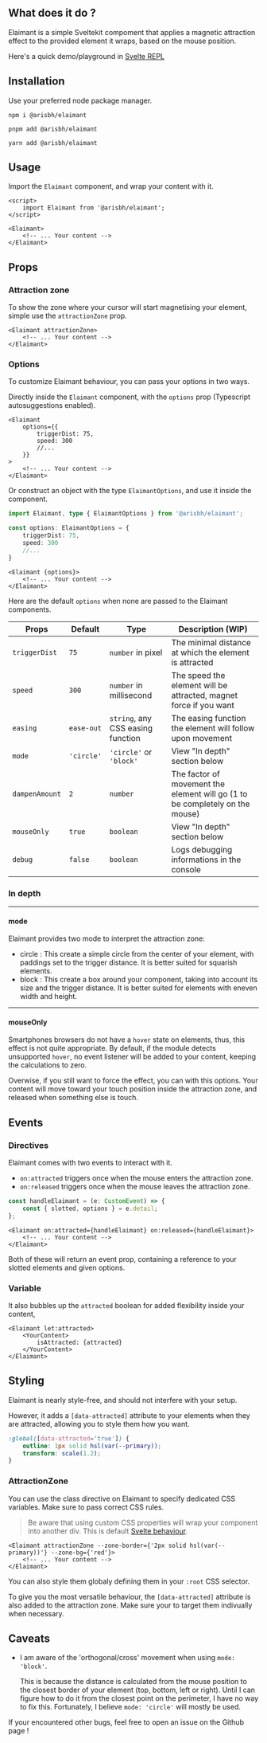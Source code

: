 ## What does it do ?

Elaimant is a simple Sveltekit compoment that applies a magnetic attraction effect to the provided element it wraps, based on the mouse position.

Here's a quick demo/playground in [Svelte REPL](https://svelte.dev/repl/d0a2e05d02ae4b4f8c4e4855df510ad2?version=4.2.3)

## Installation

Use your preferred node package manager.

`npm i @arisbh/elaimant`

`pnpm add @arisbh/elaimant`

`yarn add @arisbh/elaimant`

## Usage

Import the `Elaimant` component, and wrap your content with it.

```svelte
<script>
	import Elaimant from '@arisbh/elaimant';
</script>

<Elaimant>
	<!-- ... Your content -->
</Elaimant>
```

## Props

### Attraction zone

To show the zone where your cursor will start magnetising your element, simple use the `attractionZone` prop.

```svelte
<Elaimant attractionZone>
	<!-- ... Your content -->
</Elaimant>
```

### Options

To customize Elaimant behaviour, you can pass your options in two ways.

Directly inside the `Elaimant` component, with the `options` prop (Typescript autosuggestions enabled).

```svelte
<Elaimant
	options={{
		triggerDist: 75,
		speed: 300
		//...
	}}
>
	<!-- ... Your content -->
</Elaimant>
```

Or construct an object with the type `ElaimantOptions`, and use it inside the component.

```ts
import Elaimant, type { ElaimantOptions } from '@arisbh/elaimant';

const options: ElaimantOptions = {
	triggerDist: 75,
	speed: 300
	//...
}
```

```svelte
<Elaimant {options}>
	<!-- ... Your content -->
</Elaimant>
```

Here are the default `options` when none are passed to the Elaimant components.

| Props          | Default    | Type                              | Description (WIP)                                                            |
| -------------- | ---------- | --------------------------------- | ---------------------------------------------------------------------------- |
| `triggerDist`  | `75 `      | `number` in pixel                 | The minimal distance at which the element is attracted                       |
| `speed`        | `300`      | `number` in millisecond           | The speed the element will be attracted, magnet force if you want            |
| `easing`       | `ease-out` | `string`, any CSS easing function | The easing function the element will follow upon movement                    |
| `mode`         | `'circle'` | `'circle'` or `'block'`           | View "In depth" section below                                                |
| `dampenAmount` | `2`        | `number`                          | The factor of movement the element will go (1 to be completely on the mouse) |
| `mouseOnly`    | `true`     | `boolean`                         | View "In depth" section below                                                |
| `debug`        | `false`    | `boolean`                         | Logs debugging informations in the console                                   |

### In depth

---

#### mode

Elaimant provides two mode to interpret the attraction zone:

- circle :
  This create a simple circle from the center of your element, with paddings set to the trigger distance.
  It is better suited for squarish elements.
- block :
  This create a box around your component, taking into account its size and the trigger distance.
  It is better suited for elements with eneven width and height.

---

#### mouseOnly

Smartphones browsers do not have a `hover` state on elements, thus, this effect is not quite appropriate.
By default, if the module detects unsupported `hover`, no event listener will be added to your content, keeping the calculations to zero.

Overwise, if you still want to force the effect, you can with this options. Your content will move toward your touch position inside the attraction zone, and released when something else is touch.

## Events

### Directives

Elaimant comes with two events to interact with it.

- `on:attracted` triggers once when the mouse enters the attraction zone.
- `on:released` triggers once when the mouse leaves the attraction zone.

```ts
const handleElaimant = (e: CustomEvent) => {
	const { slotted, options } = e.detail;
};
```

```svelte
<Elaimant on:attracted={handleElaimant} on:released={handleElaimant}>
	<!-- ... Your content -->
</Elaimant>
```

Both of these will return an event prop, containing a reference to your slotted elements and given options.

### Variable

It also bubbles up the `attracted` boolean for added flexibility inside your content,

```svelte
<Elaimant let:attracted>
	<YourContent>
		isAttracted: {attracted}
	</YourContent>
</Elaimant>
```

## Styling

Elaimant is nearly style-free, and should not interfere with your setup.

However, it adds a `[data-attracted]` attribute to your elements when they are attracted, allowing you to style them how you want.

```css
:global([data-attracted='true']) {
	outline: 1px solid hsl(var(--primary));
	transform: scale(1.2);
}
```

### AttractionZone

You can use the class directive on Elaimant to specify dedicated CSS variables.
Make sure to pass correct CSS rules.

> Be aware that using custom CSS properties will wrap your component into another div.
> This is default [Svelte behaviour](https://svelte.dev/docs/component-directives#style-props).

```svelte
<Elaimant attractionZone --zone-border={'2px solid hsl(var(--primary))'} --zone-bg={'red'}>
	<!-- ... Your content -->
</Elaimant>
```

You can also style them globaly defining them in your `:root` CSS selector.

To give you the most versatile behaviour, the `[data-attracted]` attribute is also added to the attraction zone. Make sure your to target them indivually when necessary.

## Caveats

- I am aware of the 'orthogonal/cross' movement when using `mode: 'block'`.

  This is because the distance is calculated from the mouse position to the closest border of your element (top, bottom, left or right). Until I can figure how to do it from the closest point on the perimeter, I have no way to fix this.
  Fortunately, I believe `mode: 'circle'` will mostly be used.

If your encountered other bugs, feel free to open an issue on the Github page !
